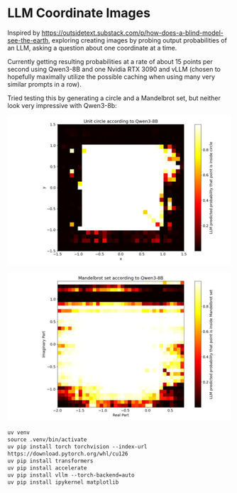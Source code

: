 # LLM Coordinate Images

Inspired by https://outsidetext.substack.com/p/how-does-a-blind-model-see-the-earth, exploring creating images by probing output probabilities of an LLM, asking a question about one coordinate at a time.

Currently getting resulting probabilities at a rate of about 15 points per second using Qwen3-8B and one Nvidia RTX 3090 and vLLM (chosen to hopefully maximally utilize the possible caching when using many very similar prompts in a row).

Tried testing this by generating a circle and a Mandelbrot set, but neither look very impressive with Qwen3-8b:

![Circle](plots/circle_qwen3-8b.jpg)

![Mandelbrot](plots/mandelbrot_qwen3-8b.jpg)


```
uv venv
source .venv/bin/activate
uv pip install torch torchvision --index-url https://download.pytorch.org/whl/cu126
uv pip install transformers
uv pip install accelerate
uv pip install vllm --torch-backend=auto
uv pip install ipykernel matplotlib
```
